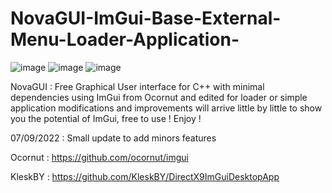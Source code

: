 # NovaGUI-ImGui-Base-External-Menu-Loader-Application-

![image](https://user-images.githubusercontent.com/111303574/185227634-0be36d7a-7550-44ce-97bf-2d670f471e1e.png)
![image](https://user-images.githubusercontent.com/111303574/185227697-4d8baf6a-d8a7-48e1-987f-e0f174e07d2a.png)
![image](https://user-images.githubusercontent.com/111303574/188986309-f0d7b514-18c2-4e62-9eda-3b6110cf5a07.png)


NovaGUI : Free Graphical User interface for C++ with minimal dependencies using ImGui from Ocornut and edited for loader or simple application modifications and improvements will arrive little by little to show you the potential of ImGui, free to use ! Enjoy !

07/09/2022 : Small update to add minors features

Ocornut : https://github.com/ocornut/imgui


KleskBY : https://github.com/KleskBY/DirectX9ImGuiDesktopApp


